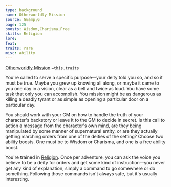 ```yaml
---
type: background
name: Otherworldly Mission 
source: G&amp;G
page: 125
boosts: Wisdom,Charisma,Free
skills: Religion
lore: 
feat: 
traits: rare
misc: ability
---
```


[Otherworldly Mission](###%20Otherworldly%20Mission)
`=this.traits`


You're called to serve a specific purpose—your deity told you so, and so it must be true. Maybe you grew up knowing all along, or maybe it came to you one day in a vision, clear as a bell and twice as loud. You have some task that only you can accomplish. You mission might be as dangerous as killing a deadly tyrant or as simple as opening a particular door on a particular day.

You should work with your GM on how to handle the truth of your character's backstory or leave it to the GM to decide in secret. Is this call to action a message from the character's own mind, are they being manipulated by some manner of supernatural entity, or are they actually getting marching orders from one of the deities of the setting? Choose two ability boosts. One must be to Wisdom or Charisma, and one is a free ability boost.

You're trained in [Religion](Religion). Once per adventure, you can ask the voice you believe to be a deity for orders and get some kind of instruction—you never get any kind of explanation, simply a command to go somewhere or do something. Following those commands isn't always safe, but it's usually interesting.

